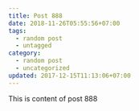 ```yaml
---
title: Post 888
date: 2018-11-26T05:55:56+07:00
tags:
  - random post
  - untagged
category:
  - random post
  - uncategorized
updated: 2017-12-15T11:13:06+07:00
---
```

This is content of post 888